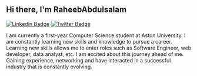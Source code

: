 ## Hi there, I'm RaheebAbdulsalam

[![Linkedin Badge](https://img.shields.io/badge/-raheebabdulsalam-0072b1?style=flat&logo=Linkedin&logoColor=white)](https://www.linkedin.com/in/raheebabdulsalam/ "Connect on LinkedIn")
[![Twitter Badge](https://img.shields.io/badge/-@Raheeb97-00acee?style=flat&logo=Twitter&logoColor=white)](https://twitter.com/intent/follow?screen_name=Raheeb97 "Follow on Twitter")



I am currently a first-year Computer Science student at Aston University. I am constantly learning new skills and knowledge to pursue a career. Learning new skills allows me to enter roles such as Software Engineer, web developer, data analyst, etc. I am excited about this journey ahead of me. Gaining experience, networking and have interacted in a successful industry that is constantly evolving.
